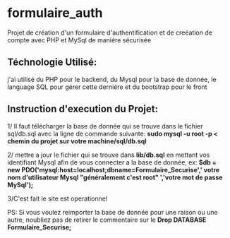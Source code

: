 # formulaire_auth
Projet de création d'un formulaire d'authentification et de creéation de compte avec PHP et MySql de maniére sécurisée

<h2>Téchnologie Utilisé:</h2>

j'ai utilisé du PHP pour le backend, du Mysql pour la base de donnée, le language SQL pour gérer cette derniére et du bootstrap pour le front

<h2>Instruction d'execution du Projet:</h2>

1/ Il faut télécharger la base de donnée qui se trouve dans le fichier sql/db.sql avec la ligne de commande suivante: **sudo mysql -u root -p < chemin du projet sur votre machine/sql/db.sql**

2/ mettre a jour le fichier qui se trouve dans **lib/db.sql** en mettant vos identifiant Mysql afin de vous connecter a la base de donnée, ex: **$db = new PDO('mysql:host=localhost;dbname=Formulaire_Securise',' votre nom d'utilisateur Mysql "généralement c'est root" ','votre mot de passe MySql');**

3/C'est fait le site est operationnel

PS: Si vous voulez reimporter la base de donnée pour une raison ou une autre, noubliez pas de retirer le commentaire sur le **Drop DATABASE Formulaire_Securise;**
